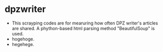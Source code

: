 # dpzwriter
  - This scrayping codes are for mearuring how often DPZ writer's articles are shared. A phython-based html parsing method "BeautifulSoup" is used.
  - hogehoge.
  - hegehege.
